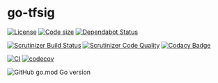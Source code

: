 # go-tfsig

[![License](https://img.shields.io/github/license/yoanm/go-tfsig.svg)](https://github.com/yoanm/go-tfsig)
[![Code size](https://img.shields.io/github/languages/code-size/yoanm/go-tfsig.svg)](https://github.com/yoanm/go-tfsig)
[![Dependabot Status](https://api.dependabot.com/badges/status?host=github\&repo=yoanm/go-tfsig)](https://dependabot.com)

[![Scrutinizer Build Status](https://img.shields.io/scrutinizer/build/g/yoanm/go-tfsig.svg?label=Scrutinizer\&logo=scrutinizer)](https://scrutinizer-ci.com/g/yoanm/go-tfsig/build-status/master)
[![Scrutinizer Code Quality](https://img.shields.io/scrutinizer/g/yoanm/go-tfsig/master.svg?logo=scrutinizer)](https://scrutinizer-ci.com/g/yoanm/go-tfsig/?branch=master)
[![Codacy Badge](https://app.codacy.com/project/badge/Grade/e1ceed2c5fa24691b3735a7c4b7a73a0)](https://www.codacy.com/gh/yoanm/go-tfsig/dashboard?utm_source=github.com&amp;utm_medium=referral&amp;utm_content=yoanm/go-tfsig&amp;utm_campaign=Badge_Grade)

[![CI](https://github.com/yoanm/go-tfsig/actions/workflows/CI.yml/badge.svg?branch=master)](https://github.com/yoanm/go-tfsig/actions/workflows/CI.yml)
[![codecov](https://codecov.io/gh/yoanm/go-tfsig/branch/master/graph/badge.svg?token=NHdwEBUFK5)](https://codecov.io/gh/yoanm/go-tfsig)

![GitHub go.mod Go version](https://img.shields.io/github/go-mod/go-version/yoanm/go-tfsig)